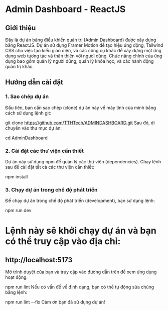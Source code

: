 # Admin Dashboard - ReactJS

## Giới thiệu

Đây là dự án bảng điều khiển quản trị (Admin Dashboard) được xây dựng bằng ReactJS. Dự án sử dụng Framer Motion để tạo hiệu ứng động, Tailwind CSS cho việc tạo kiểu giao diện, và các công cụ khác để xây dựng một ứng dụng web tương tác và thân thiện với người dùng. Chức năng chính của ứng dụng bao gồm quản lý người dùng, quản lý khóa học, và các hành động quản trị khác.

## Hướng dẫn cài đặt

### 1. Sao chép dự án

Đầu tiên, bạn cần sao chép (clone) dự án này về máy tính của mình bằng cách sử dụng lệnh git:


git clone https://github.com/TTHTech/ADMINDASHBOARD.git
Sau đó, di chuyển vào thư mục dự án:


cd AdminDashboard
### 2. Cài đặt các thư viện cần thiết
Dự án này sử dụng npm để quản lý các thư viện (dependencies). Chạy lệnh sau để cài đặt tất cả các thư viện cần thiết:


npm install
### 3. Chạy dự án trong chế độ phát triển
Để chạy dự án trong chế độ phát triển (development), bạn sử dụng lệnh:


npm run dev
# Lệnh này sẽ khởi chạy dự án và bạn có thể truy cập vào địa chỉ:

## http://localhost:5173
Mở trình duyệt của bạn và truy cập vào đường dẫn trên để xem ứng dụng hoạt động.



npm run lint
Nếu có vấn đề về định dạng, bạn có thể tự động sửa chúng bằng lệnh:

npm run lint --fix
Cảm ơn bạn đã sử dụng dự án!
